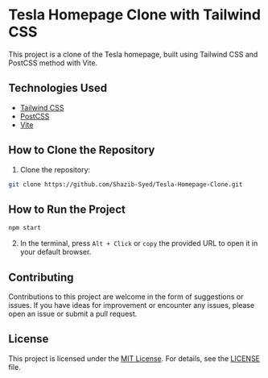 # Tesla Homepage Clone with Tailwind CSS

This project is a clone of the Tesla homepage, built using Tailwind CSS and PostCSS method with Vite.

## Technologies Used

- [Tailwind CSS](https://tailwindcss.com/)
- [PostCSS](https://postcss.org/)
- [Vite](https://vitejs.dev/)

## How to Clone the Repository


1. Clone the repository:
   
```bash
git clone https://github.com/Shazib-Syed/Tesla-Homepage-Clone.git
```

## How to Run the Project
```bash
npm start
```

2. In the terminal, press `Alt + Click` or `copy` the provided URL to open it in your default browser.

## Contributing

Contributions to this project are welcome in the form of suggestions or issues. If you have ideas for improvement or encounter any issues, please open an issue or submit a pull request.

## License

This project is licensed under the [MIT License](LICENSE). For details, see the [LICENSE](LICENSE) file.

